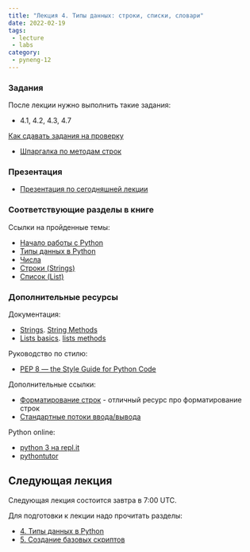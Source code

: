 ```yaml
---
title: "Лекция 4. Типы данных: строки, списки, словари"
date: 2022-02-19
tags:
 - lecture
 - labs
category:
 - pyneng-12
---
```



### Задания

После лекции нужно выполнить такие задания:

* 4.1, 4.2, 4.3, 4.7

[Как сдавать задания на проверку](https://pyneng.github.io/docs/pyneng/)

* [Шпаргалка по методам строк](https://github.com/pyneng/pyneng-online-12-jan-may-2022/blob/main/cheatsheets/string%20methods.pdf)

### Презентация

* [Презентация по сегодняшней лекции](https://github.com/pyneng/all-pyneng-slides/blob/main/pyneng/04_data_structures.md)

### Соответствующие разделы в книге

Ссылки на пройденные темы:

* [Начало работы с Python](https://pyneng.readthedocs.io/ru/latest/book/03_start/index.html)
* [Типы данных в Python](https://pyneng.readthedocs.io/ru/latest/book/04_data_structures/index.html)
* [Числа](https://pyneng.readthedocs.io/ru/latest/book/04_data_structures/numbers.html)
* [Строки (Strings)](https://pyneng.readthedocs.io/ru/latest/book/04_data_structures/strings.html)
* [Список (List)](https://pyneng.readthedocs.io/ru/latest/book/04_data_structures/lists.html)

### Дополнительные ресурсы

Документация:

* [Strings](https://docs.python.org/3/library/stdtypes.html#text-sequence-type-str). [String Methods](https://docs.python.org/3/library/stdtypes.html#string-methods)
* [Lists basics](https://docs.python.org/3/tutorial/introduction.html#lists). [lists methods](https://docs.python.org/3/tutorial/datastructures.html#more-on-lists)

Руководство по стилю:

* [PEP 8 — the Style Guide for Python Code](http://pep8.org/)

Дополнительные ссылки:

* [Форматирование строк](https://pyformat.info/) - отличный ресурс про форматирование строк
* [Стандартные потоки ввода/вывода](http://xgu.ru/wiki/stdin)


Python online:

* [python 3 на repl.it](https://repl.it/languages/python3)
* [pythontutor](http://pythontutor.com/visualize.html#)

## Следующая лекция

Следующая лекция состоится завтра в 7:00 UTC.

Для подготовки к лекции надо прочитать разделы:

* [4. Типы данных в Python](https://pyneng.readthedocs.io/ru/latest/book/04_data_structures/index.html)
* [5. Создание базовых скриптов](https://pyneng.readthedocs.io/ru/latest/book/05_basic_scripts/index.html)

